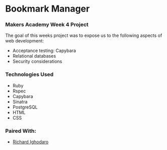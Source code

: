 # Bookmark Manager

### Makers Academy Week 4 Project

The goal of this weeks project was to expose us to the following aspects of web development:

- Acceptance testing: Capybara
- Relational databases
- Security considerations

### Technologies Used

- Ruby
- Rspec
- Capybara
- Sinatra
- PostgreSQL
- HTML
- CSS

### Paired With:

- [Richard Ighodaro](https://github.com/iggyster3)
